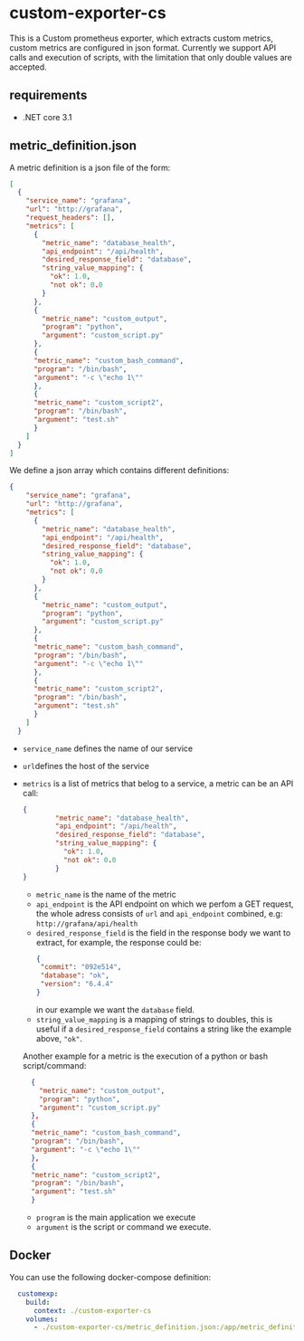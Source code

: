# custom-exporter-cs

This is a Custom prometheus exporter, which extracts custom metrics, 
custom metrics are configured in json format. Currently we support API calls and execution of scripts, with the limitation that only double values are accepted.

## requirements
- .NET core 3.1

## metric_definition.json
A metric definition is a json file of the form:
```json
[
  {
    "service_name": "grafana",
    "url": "http://grafana",
    "request_headers": [],
    "metrics": [
      {
        "metric_name": "database_health",
        "api_endpoint": "/api/health",
        "desired_response_field": "database",
        "string_value_mapping": {
          "ok": 1.0,
          "not ok": 0.0
        }
      },
      {
        "metric_name": "custom_output",
        "program": "python",
        "argument": "custom_script.py"
      },
      {
      "metric_name": "custom_bash_command",
      "program": "/bin/bash",
      "argument": "-c \"echo 1\""
      },
      {
      "metric_name": "custom_script2",
      "program": "/bin/bash",
      "argument": "test.sh"
      }
    ]
  }
]
```
We define a json array which contains different definitions: 

```json
{
    "service_name": "grafana",
    "url": "http://grafana",
    "metrics": [
      {
        "metric_name": "database_health",
        "api_endpoint": "/api/health",
        "desired_response_field": "database",
        "string_value_mapping": {
          "ok": 1.0,
          "not ok": 0.0
        }
      },
      {
        "metric_name": "custom_output",
        "program": "python",
        "argument": "custom_script.py"
      },
      {
      "metric_name": "custom_bash_command",
      "program": "/bin/bash",
      "argument": "-c \"echo 1\""
      },
      {
      "metric_name": "custom_script2",
      "program": "/bin/bash",
      "argument": "test.sh"
      }
    ]
  }
```
- `service_name` defines the name of our service
- `url`defines the host of the service
- `metrics` is a list of metrics that belog to a service, 
a metric can be an API call: 
    ```json
    {
            "metric_name": "database_health",
            "api_endpoint": "/api/health",
            "desired_response_field": "database",
            "string_value_mapping": {
              "ok": 1.0,
              "not ok": 0.0
            }
    }
    ```
    - `metric_name` is the name of the metric
    - `api_endpoint` is the API endpoint on which we perfom a GET request,
      the whole adress consists of `url` and `api_endpoint` combined, e.g: `http://grafana/api/health`
    - `desired_response_field` is the field in the response body we want to extract, for example, the response could be:
       ```json
       {
        "commit": "092e514",
        "database": "ok",
        "version": "6.4.4"
       }
       ```
       in our example we want the `database` field.
    - `string_value_mapping` is a mapping of strings to doubles, 
      this is useful if a `desired_response_field` contains a string like the example above, `"ok"`.

    Another example for a metric is the execution of a python or bash script/command:
    ```json
      {
        "metric_name": "custom_output",
        "program": "python",
        "argument": "custom_script.py"
      },
      {
      "metric_name": "custom_bash_command",
      "program": "/bin/bash",
      "argument": "-c \"echo 1\""
      },
      {
      "metric_name": "custom_script2",
      "program": "/bin/bash",
      "argument": "test.sh"
      }
    ```
    - `program` is the main application we execute
    - `argument` is the script or command we execute.


## Docker
You can use the following docker-compose definition:
```yml
  customexp:
    build:
      context: ./custom-exporter-cs
    volumes:
      - ./custom-exporter-cs/metric_definition.json:/app/metric_definition.json
```
